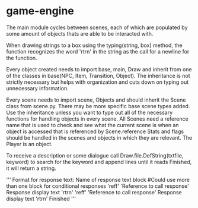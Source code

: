 # game-engine

The main module cycles between scenes, each of which are populated by some amount of objects thats are able to be interacted with. 

When drawing strings to a box using the typing(string, box) method, the function recognizes the word 'rtrn' in the string as the call for a newline for the function.

Every object created needs to    import base, main, Draw     and inherit from one of the classes in base(NPC, Item, Transition, Object). The inheritance is not strictly necessary but helps with organization and cuts down on typing out unnecessary information.

Every scene needs to     import scene, Objects      and should inherit the Scene class from scene.py. There may be more specific base scene types added. Use the inheritance unless you want to type out all of the necessary functions for handling objects in every scene.
All Scenes need a reference name that is used to check and see what the current scene is when an object is accessed that is referenced by
 Scene.reference
Stats and flags should be handled in the scenes and objects in which they are relevant. The Player is an object.


To receive a description or some dialogue call Draw.file.DefString(txtfile, keyword) to search for the keyword and append lines until it reads Finished, it will return a string.

'''
Format for response text:
Name of response text block #Could use more than one block for conditional responses
'reff' 'Reference to call response' Response display text 'rtrn'
'reff' 'Reference to call response' Response display text 'rtrn'
Finished
'''
